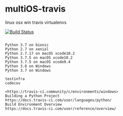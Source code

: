 # multiOS-travis
linux osx win travis virtualenvs

[![Build Status](https://travis-ci.com/githubfoam/multiOS-travis.svg?branch=master)](https://travis-ci.com/githubfoam/multiOS-travis)  

~~~~

Python 3.7 on bionic
Python 2.7 on xenial 
Python 2.7.17 on macOS xcode10.2
Python 3.7.5 on macOS xcode10.2
Python 3.7.5 on macOS xcode9.4
Python 3.8 on Windows
Python 3.7 on Windows

testinfra
codecov

<https://travis-ci.community/c/environments/windows>
Building a Python Project
https://docs.travis-ci.com/user/languages/python/
Build Environment Overview
https://docs.travis-ci.com/user/reference/overview/
~~~~
